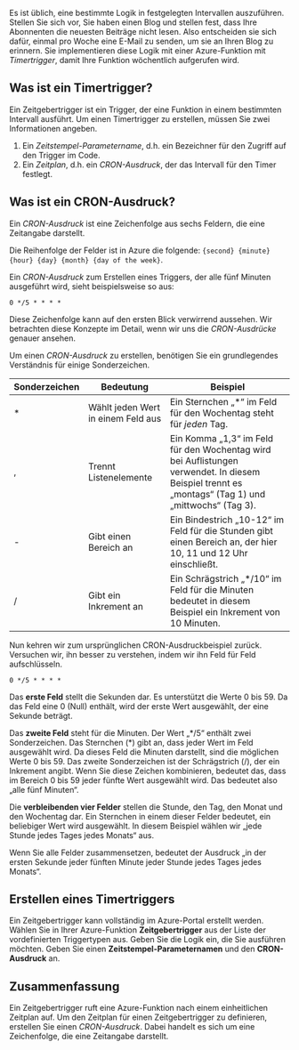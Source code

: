 Es ist üblich, eine bestimmte Logik in festgelegten Intervallen auszuführen. Stellen Sie sich vor, Sie haben einen Blog und stellen fest, dass Ihre Abonnenten die neuesten Beiträge nicht lesen. Also entscheiden sie sich dafür, einmal pro Woche eine E-Mail zu senden, um sie an Ihren Blog zu erinnern. Sie implementieren diese Logik mit einer Azure-Funktion mit _Timertrigger_, damit Ihre Funktion wöchentlich aufgerufen wird.

## <a name="what-is-a-timer-trigger"></a>Was ist ein Timertrigger?

Ein Zeitgebertrigger ist ein Trigger, der eine Funktion in einem bestimmten Intervall ausführt. Um einen Timertrigger zu erstellen, müssen Sie zwei Informationen angeben. 

1. Ein *Zeitstempel-Parametername*, d.h. ein Bezeichner für den Zugriff auf den Trigger im Code. 
2. Ein *Zeitplan*, d.h. ein *CRON-Ausdruck*, der das Intervall für den Timer festlegt.

## <a name="what-is-a-cron-expression"></a>Was ist ein CRON-Ausdruck?

Ein *CRON-Ausdruck* ist eine Zeichenfolge aus sechs Feldern, die eine Zeitangabe darstellt.

Die Reihenfolge der Felder ist in Azure die folgende: `{second} {minute} {hour} {day} {month} {day of the week}`.

Ein *CRON-Ausdruck* zum Erstellen eines Triggers, der alle fünf Minuten ausgeführt wird, sieht beispielsweise so aus:

```
0 */5 * * * *
```

Diese Zeichenfolge kann auf den ersten Blick verwirrend aussehen. Wir betrachten diese Konzepte im Detail, wenn wir uns die *CRON-Ausdrücke* genauer ansehen.

Um einen *CRON-Ausdruck* zu erstellen, benötigen Sie ein grundlegendes Verständnis für einige Sonderzeichen.

| Sonderzeichen | Bedeutung | Beispiel |
| ------------- | ------------- | ------------- |
| *      | Wählt jeden Wert in einem Feld aus | Ein Sternchen „*“ im Feld für den Wochentag steht für *jeden* Tag. |
| ,      | Trennt Listenelemente | Ein Komma „1,3“ im Feld für den Wochentag wird bei Auflistungen verwendet. In diesem Beispiel trennt es „montags“ (Tag 1) und „mittwochs“ (Tag 3). |
| -      | Gibt einen Bereich an | Ein Bindestrich „10-12“ im Feld für die Stunden gibt einen Bereich an, der hier 10, 11 und 12 Uhr einschließt. |
| /      | Gibt ein Inkrement an | Ein Schrägstrich „*/10“ im Feld für die Minuten bedeutet in diesem Beispiel ein Inkrement von 10 Minuten. |

Nun kehren wir zum ursprünglichen CRON-Ausdruckbeispiel zurück. Versuchen wir, ihn besser zu verstehen, indem wir ihn Feld für Feld aufschlüsseln.

```
0 */5 * * * *
```

Das **erste Feld** stellt die Sekunden dar. Es unterstützt die Werte 0 bis 59. Da das Feld eine 0 (Null) enthält, wird der erste Wert ausgewählt, der eine Sekunde beträgt.

Das **zweite Feld** steht für die Minuten. Der Wert „*/5“ enthält zwei Sonderzeichen. Das Sternchen (\*) gibt an, dass jeder Wert im Feld ausgewählt wird. Da dieses Feld die Minuten darstellt, sind die möglichen Werte 0 bis 59. Das zweite Sonderzeichen ist der Schrägstrich (/), der ein Inkrement angibt. Wenn Sie diese Zeichen kombinieren, bedeutet das, dass im Bereich 0 bis 59 jeder fünfte Wert ausgewählt wird. Das bedeutet also „alle fünf Minuten“.

Die **verbleibenden vier Felder** stellen die Stunde, den Tag, den Monat und den Wochentag dar. Ein Sternchen in einem dieser Felder bedeutet, ein beliebiger Wert wird ausgewählt. In diesem Beispiel wählen wir „jede Stunde jedes Tages jedes Monats“ aus.

Wenn Sie alle Felder zusammensetzen, bedeutet der Ausdruck „in der ersten Sekunde jeder fünften Minute jeder Stunde jedes Tages jedes Monats“.

## <a name="how-to-create-a-timer-trigger"></a>Erstellen eines Timertriggers

Ein Zeitgebertrigger kann vollständig im Azure-Portal erstellt werden. Wählen Sie in Ihrer Azure-Funktion **Zeitgebertrigger** aus der Liste der vordefinierten Triggertypen aus. Geben Sie die Logik ein, die Sie ausführen möchten. Geben Sie einen **Zeitstempel-Parameternamen** und den **CRON-Ausdruck** an.

## <a name="summary"></a>Zusammenfassung

Ein Zeitgebertrigger ruft eine Azure-Funktion nach einem einheitlichen Zeitplan auf. Um den Zeitplan für einen Zeitgebertrigger zu definieren, erstellen Sie einen *CRON-Ausdruck*. Dabei handelt es sich um eine Zeichenfolge, die eine Zeitangabe darstellt.

